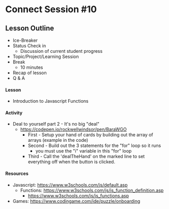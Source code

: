 # Connect Session #10

## Lesson Outline

  * Ice-Breaker
  * Status Check in
    * Discussion of current student progress
  * Topic/Project/Learning Session
  * Break
    * 10 minutes
  * Recap of lesson
  * Q & A

#### Lesson

  * Introduction to Javascript Functions

#### Activity

  * Deal to yourself part 2 - It's no big "deal"
    * https://codepen.io/rockwellwindsor/pen/BaraWGO
      * First - Setup your hand of cards by building out the array of arrays (example in the code)
      * Second - Build out the 3 statements for the "for" loop so it runs
        * you must use the "i" variable in this "for" loop
      * Third - Call the 'dealTheHand' on the marked line to set everything off when the button is clicked.

#### Resources

  * Javascript: https://www.w3schools.com/js/default.asp
    * Functions: https://www.w3schools.com/js/js_function_definition.asp
      * https://www.w3schools.com/js/js_functions.asp
  * Games: https://www.codingame.com/ide/puzzle/onboarding
